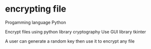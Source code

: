 # encrypting file

Progamming language Python

Encrypt files using python library cryptography
Use GUI library tkinter

A user can generate a random key then use it to encrypt any file